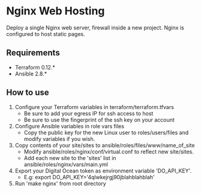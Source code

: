 # Nginx Web Hosting 

Deploy a single Nginx web server, firewall inside a new project. Nginx is configured
to host static pages.

## Requirements
- Terraform 0.12.*
- Ansible 2.8.*

## How to use
1. Configure your Terraform variables in terraform/terraform.tfvars
   - Be sure to add your egress IP for ssh access to host
   - Be sure to use the fingerprint of the ssh key on your account
2. Configure Ansible variables in role vars files
   - Copy the public key for the new Linux user to roles/users/files and modify variables if you wish.
3. Copy contents of your site/sites to ansible/roles/files/www/name_of_site
   - Modify ansible/roles/nginx/conf/virtual.conf to reflect new site/sites.
   - Add each new site to the 'sites' list in ansible/roles/nginx/vars/main.yml
4. Export your Digital Ocean token as environment variable 'DO_API_KEY'. 
   - E.g: export DO_API_KEY='4qlwkejrgj90jblahblahblah'
5. Run 'make nginx' from root directory
